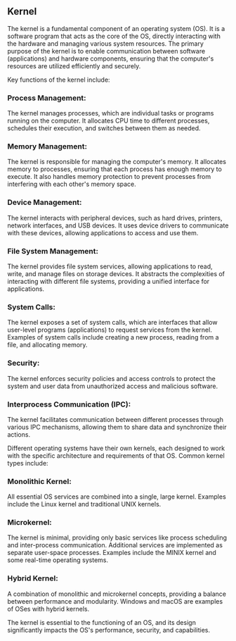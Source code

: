 ## Kernel
The kernel is a fundamental component of an operating system (OS). It is a software program that acts as the core of the OS, directly interacting with the hardware and managing various system resources. The primary purpose of the kernel is to enable communication between software (applications) and hardware components, ensuring that the computer's resources are utilized efficiently and securely.

Key functions of the kernel include:

### Process Management:
The kernel manages processes, which are individual tasks or programs running on the computer. It allocates CPU time to different processes, schedules their execution, and switches between them as needed.
### Memory Management: 
The kernel is responsible for managing the computer's memory. It allocates memory to processes, ensuring that each process has enough memory to execute. It also handles memory protection to prevent processes from interfering with each other's memory space.
### Device Management:
The kernel interacts with peripheral devices, such as hard drives, printers, network interfaces, and USB devices. It uses device drivers to communicate with these devices, allowing applications to access and use them.
### File System Management: 
The kernel provides file system services, allowing applications to read, write, and manage files on storage devices. It abstracts the complexities of interacting with different file systems, providing a unified interface for applications.
### System Calls: 
The kernel exposes a set of system calls, which are interfaces that allow user-level programs (applications) to request services from the kernel. Examples of system calls include creating a new process, reading from a file, and allocating memory.
### Security: 
The kernel enforces security policies and access controls to protect the system and user data from unauthorized access and malicious software.
### Interprocess Communication (IPC):
The kernel facilitates communication between different processes through various IPC mechanisms, allowing them to share data and synchronize their actions.

Different operating systems have their own kernels, each designed to work with the specific architecture and requirements of that OS. Common kernel types include:

### Monolithic Kernel: 
All essential OS services are combined into a single, large kernel. Examples include the Linux kernel and traditional UNIX kernels.
### Microkernel: 
The kernel is minimal, providing only basic services like process scheduling and inter-process communication. Additional services are implemented as separate user-space processes. Examples include the MINIX kernel and some real-time operating systems.
### Hybrid Kernel: 
A combination of monolithic and microkernel concepts, providing a balance between performance and modularity. Windows and macOS are examples of OSes with hybrid kernels.

The kernel is essential to the functioning of an OS, and its design significantly impacts the OS's performance, security, and capabilities.
